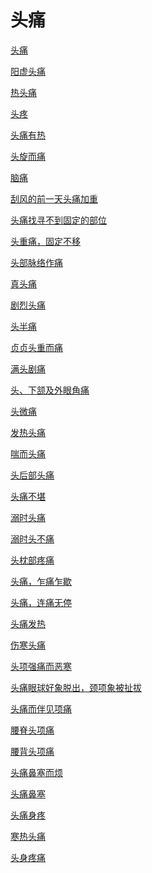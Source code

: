 # 头痛[头痛](https://www.gmzyjc.com/search/result?wd=头痛)[阳虚头痛](https://www.gmzyjc.com/search/result?wd=阳虚头痛)[热头痛](https://www.gmzyjc.com/search/result?wd=热头痛)[头疼](https://www.gmzyjc.com/search/result?wd=头疼)[头痛有热](https://www.gmzyjc.com/search/result?wd=头痛有热)[头旋而痛](https://www.gmzyjc.com/search/result?wd=头旋而痛)[脑痛](https://www.gmzyjc.com/search/result?wd=脑痛)[刮风的前一天头痛加重	](https://www.gmzyjc.com/search/result?wd=刮风的前一天头痛加重	)[头痛找寻不到固定的部位](https://www.gmzyjc.com/search/result?wd=头痛找寻不到固定的部位)[头重痛，固定不移](https://www.gmzyjc.com/search/result?wd=头重痛，固定不移)[头部脉络作痛](https://www.gmzyjc.com/search/result?wd=头部脉络作痛)[真头痛](https://www.gmzyjc.com/search/result?wd=真头痛)[剧烈头痛](https://www.gmzyjc.com/search/result?wd=剧烈头痛)[头半痛](https://www.gmzyjc.com/search/result?wd=头半痛)[贞贞头重而痛](https://www.gmzyjc.com/search/result?wd=贞贞头重而痛)[满头剧痛](https://www.gmzyjc.com/search/result?wd=满头剧痛)[头、下颔及外眼角痛](https://www.gmzyjc.com/search/result?wd=头、下颔及外眼角痛)[头微痛](https://www.gmzyjc.com/search/result?wd=头微痛)[发热头痛](https://www.gmzyjc.com/search/result?wd=发热头痛)[喘而头痛](https://www.gmzyjc.com/search/result?wd=喘而头痛)[头后部头痛](https://www.gmzyjc.com/search/result?wd=头后部头痛)[头痛不堪](https://www.gmzyjc.com/search/result?wd=头痛不堪)[溺时头痛](https://www.gmzyjc.com/search/result?wd=溺时头痛)[溺时头不痛](https://www.gmzyjc.com/search/result?wd=溺时头不痛)[头枕部疼痛](https://www.gmzyjc.com/search/result?wd=头枕部疼痛)[头痛，乍痛乍歇](https://www.gmzyjc.com/search/result?wd=头痛，乍痛乍歇)[头痛，连痛无停](https://www.gmzyjc.com/search/result?wd=头痛，连痛无停)[头痛发热](https://www.gmzyjc.com/search/result?wd=头痛发热)[伤寒头痛](https://www.gmzyjc.com/search/result?wd=伤寒头痛)[头项强痛而恶寒](https://www.gmzyjc.com/search/result?wd=头项强痛而恶寒)[头痛眼球好象脱出，颈项象被扯拔](https://www.gmzyjc.com/search/result?wd=头痛眼球好象脱出，颈项象被扯拔)[头痛而伴见项痛](https://www.gmzyjc.com/search/result?wd=头痛而伴见项痛)[腰脊头项痛](https://www.gmzyjc.com/search/result?wd=腰脊头项痛)[腰背头项痛](https://www.gmzyjc.com/search/result?wd=腰背头项痛)[头痛鼻塞而烦](https://www.gmzyjc.com/search/result?wd=头痛鼻塞而烦)[头痛鼻塞](https://www.gmzyjc.com/search/result?wd=头痛鼻塞)[头痛身疼](https://www.gmzyjc.com/search/result?wd=头痛身疼)[寒热头痛](https://www.gmzyjc.com/search/result?wd=寒热头痛)[头身疼痛](https://www.gmzyjc.com/search/result?wd=头身疼痛)